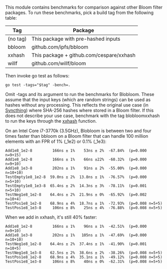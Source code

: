 This module contains benchmarks for comparison against other Bloom filter
packages. To run these benchmarks, pick a build tag from the following table:

| Tag      | Package                                  |
| -------- | ---------------------------------------- |
| (no tag) | This package with pre-hashed inputs      |
| bbloom   | github.com/ipfs/bbloom                   |
| xxhash   | This package + github.com/cespare/xxhash |
| willf    | github.com/willf/bloom                   |

Then invoke go test as follows:

    go test -tags="$tag" -bench=.

Omit -tags and its argument to run the benchmarks for Blobloom. These assume
that the input keys (which are random strings) can be used as hashes without
any processing. This reflects the original use case (in [Syncthing](
https://syncthing.net)) where SHA-256 hashes where stored in a Bloom filter.
If this does not describe your use case, benchmark with the tag blobloomxxhash
to run the keys through the [xxhash](https://github.com/cespare/xxhash)
function.

On an Intel Core i7-3770k (3.5GHz), Blobloom is between two and four times
faster than bbloom on a Bloom filter that can handle 100 million elements with
an FPR of 1% (_1e2) or 0.1% (_1e3):

    Add1e8_1e2-8         166ns ± 1%    53ns ± 2%  -67.84%  (p=0.000 n=9+15)
    Add1e8_1e2-8         166ns ± 1%    66ns ±22%  -60.32%  (p=0.000 n=9+10)
    Add1e8_1e3-8         202ns ± 1%    91ns ± 2%  -55.00%  (p=0.000 n=10+10)
    TestEmpty1e8_1e2-8  59.0ns ± 2%  13.8ns ± 1%  -76.57%  (p=0.000 n=5+10)
    TestEmpty1e8_1e3-8  65.4ns ± 2%  14.3ns ± 3%  -78.11%  (p=0.001 n=5+10)
    TestNeg1e8_1e2-8    64.4ns ± 2%  21.9ns ± 0%  -65.92%  (p=0.002 n=10+4)
    TestPos1e8_1e2-8    68.9ns ± 4%  18.7ns ± 1%  -72.93%  (p=0.008 n=5+5)
    TestPos1e8_1e3-8     106ns ± 8%    25ns ± 4%  -76.88%  (p=0.008 n=5+5)

When we add in xxhash, it's still 40% faster:

    Add1e8_1e2-8         166ns ± 1%    96ns ± 1%  -42.51%  (p=0.000 n=9+10)
    Add1e8_1e3-8         202ns ± 1%   105ns ± 1%  -47.69%  (p=0.000 n=10+10)
    TestNeg1e8_1e2-8    64.4ns ± 2%  37.4ns ± 1%  -41.90%  (p=0.001 n=10+5)
    TestNeg1e8_1e3-8    62.5ns ± 2%  38.6ns ± 2%  -38.26%  (p=0.008 n=5+5)
    TestPos1e8_1e2-8    68.9ns ± 4%  35.1ns ± 1%  -49.12%  (p=0.008 n=5+5)
    TestPos1e8_1e3-8     106ns ± 8%    40ns ± 0%  -62.31%  (p=0.008 n=5+5)
